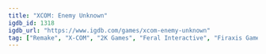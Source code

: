 ```yaml
---
title: "XCOM: Enemy Unknown"
igdb_id: 1318
igdb_url: "https://www.igdb.com/games/xcom-enemy-unknown"
tag: ["Remake", "X-COM", "2K Games", "Feral Interactive", "Firaxis Games", "Role-playing (RPG)", "Simulator", "Strategy", "Turn-based strategy (TBS)", "Tactical", "Single player", "Multiplayer", "Bird view / Isometric", "Action", "Science fiction", "Warfare"]
---
```

